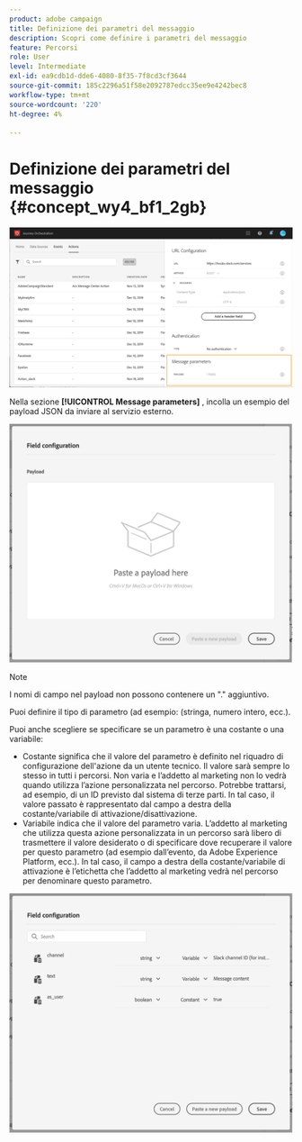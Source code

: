 ```yaml
---
product: adobe campaign
title: Definizione dei parametri del messaggio
description: Scopri come definire i parametri del messaggio
feature: Percorsi
role: User
level: Intermediate
exl-id: ea9cdb1d-dde6-4080-8f35-7f8cd3cf3644
source-git-commit: 185c2296a51f58e2092787edcc35ee9e4242bec8
workflow-type: tm+mt
source-wordcount: '220'
ht-degree: 4%

---
```


# Definizione dei parametri del messaggio {#concept_wy4_bf1_2gb}

![](../assets/messageparameterssection.png)

Nella sezione **[!UICONTROL Message parameters]** , incolla un esempio del payload JSON da inviare al servizio esterno.

![](../assets/customactionpayloadmessage.png)

>[!NOTE]
>
>I nomi di campo nel payload non possono contenere un &quot;.&quot; aggiuntivo.

Puoi definire il tipo di parametro (ad esempio: (stringa, numero intero, ecc.).

Puoi anche scegliere se specificare se un parametro è una costante o una variabile:

* Costante significa che il valore del parametro è definito nel riquadro di configurazione dell&#39;azione da un utente tecnico. Il valore sarà sempre lo stesso in tutti i percorsi. Non varia e l’addetto al marketing non lo vedrà quando utilizza l’azione personalizzata nel percorso. Potrebbe trattarsi, ad esempio, di un ID previsto dal sistema di terze parti. In tal caso, il valore passato è rappresentato dal campo a destra della costante/variabile di attivazione/disattivazione.
* Variabile indica che il valore del parametro varia. L’addetto al marketing che utilizza questa azione personalizzata in un percorso sarà libero di trasmettere il valore desiderato o di specificare dove recuperare il valore per questo parametro (ad esempio dall’evento, da Adobe Experience Platform, ecc.). In tal caso, il campo a destra della costante/variabile di attivazione è l’etichetta che l’addetto al marketing vedrà nel percorso per denominare questo parametro.

![](../assets/customactionpayloadmessage2.png)

